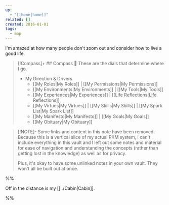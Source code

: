 ```yaml
---
up:
  - "[[home|home]]"
related: []
created: 2016-01-01
tags:
  - map
---
```

I'm amazed at how many people don't zoom out and consider how to live a good life.

> [!Compass]+ ## Compass 🧭
> These are the dials that determine where I go.
> 
> - My Direction & Drivers
> 	- [[My Roles|My Roles]] | [[My Permissions|My Permissions]]
> 	- [[My Environments|My Environments]] | [[My Tools|My Tools]]
> 	- [[My Experiences|My Experiences]] |  [[Life Reflections|Life Reflections]]
> 	- [[My Virtues|My Virtues]] | [[My Skills|My Skills]] | [[My Spark List|My Spark List]]
> 	- [[My Manifesto|My Manifesto]] | [[My Goals|My Goals]]
> 	- [[My Obituary|My Obituary]]

> [!NOTE]- Some links and content in this note have been removed.
> Because this is a vertical slice of my actual PKM system, I can't include everything in this vault and I left out some notes and material for ease of navigation and understanding the concepts (rather than getting lost in the knowledge) as well as for privacy. 
>  
> Plus, it's okay to have some unlinked notes in your own vault. They won't all be built out at once.






%%

Off in the distance is my [[../Cabin|Cabin]]. 

%%